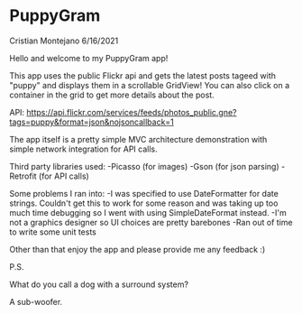# PuppyGram

Cristian Montejano
6/16/2021

Hello and welcome to my PuppyGram app!

This app uses the public Flickr api and gets the latest posts tageed with "puppy" and displays them in a scrollable GridView! You can also click on a container in the grid to get more details about the post.

API: https://api.flickr.com/services/feeds/photos_public.gne?tags=puppy&format=json&nojsoncallback=1

The app itself is a pretty simple MVC architecture demonstration with simple network integration for API calls. 

Third party libraries used:
-Picasso (for images)
-Gson (for json parsing)
-Retrofit (for API calls)

Some problems I ran into:
 -I was specified to use DateFormatter for date strings. Couldn't get this to work for some reason and was taking up too much time debugging so I went with using SimpleDateFormat instead. 
 -I'm not a graphics designer so UI choices are pretty barebones
 -Ran out of time to write some unit tests

 
 Other than that enjoy the app and please provide me any feedback :)
 
 
 
 
 
 
P.S.

What do you call a dog with a surround system?

A sub-woofer.

